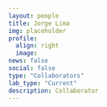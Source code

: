 ```yaml
---
layout: people
title: Jorge Lima
img: placeholder
profile:
  align: right
  image:
news: false
social: false
type: "Collaborators"
lab_type: "Current"
description: Collaborator
---
```


